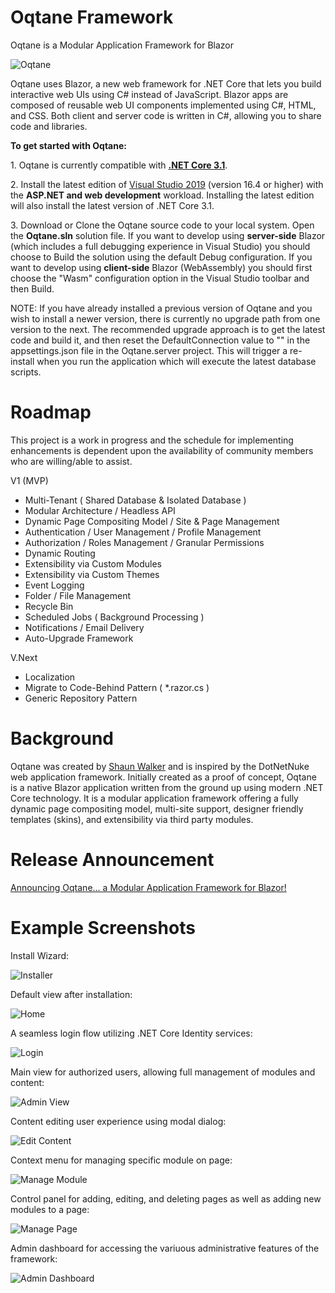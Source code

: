 # Oqtane Framework
Oqtane is a Modular Application Framework for Blazor

![Oqtane](https://github.com/oqtane/framework/blob/master/oqtane.png?raw=true "Oqtane")

Oqtane uses Blazor, a new web framework for .NET Core that lets you build interactive web UIs using C# instead of JavaScript. Blazor apps are composed of reusable web UI components implemented using C#, HTML, and CSS. Both client and server code is written in C#, allowing you to share code and libraries.

**To get started with Oqtane:**

   1.&nbsp;Oqtane is currently compatible with **[.NET Core 3.1](https://dotnet.microsoft.com/download/dotnet-core/3.1)**.
   
   2.&nbsp;Install the latest edition of [Visual Studio 2019](https://visualstudio.com/vs/) (version 16.4 or higher) with the **ASP.NET and web development** workload. Installing the latest edition will also install the latest version of .NET Core 3.1.

   3.&nbsp;Download or Clone the Oqtane source code to your local system. Open the **Oqtane.sln** solution file. If you want to develop using **server-side** Blazor (which includes a full debugging experience in Visual Studio) you should choose to Build the solution using the default Debug configuration. If you want to develop using **client-side** Blazor (WebAssembly) you should first choose the "Wasm" configuration option in the Visual Studio toolbar and then Build.
   
   NOTE: If you have already installed a previous version of Oqtane and you wish to install a newer version, there is currently no upgrade path from one version to the next. The recommended upgrade approach is to get the latest code and build it, and then reset the DefaultConnection value to "" in the appsettings.json file in the Oqtane.server project. This will trigger a re-install when you run the application which will execute the latest database scripts.

# Roadmap
This project is a work in progress and the schedule for implementing enhancements is dependent upon the availability of community members who are willing/able to assist.

V1 (MVP)
- Multi-Tenant ( Shared Database & Isolated Database )
- Modular Architecture / Headless API
- Dynamic Page Compositing Model / Site & Page Management
- Authentication / User Management / Profile Management
- Authorization / Roles Management / Granular Permissions
- Dynamic Routing
- Extensibility via Custom Modules
- Extensibility via Custom Themes
- Event Logging
- Folder / File Management
- Recycle Bin
- Scheduled Jobs ( Background Processing )
- Notifications / Email Delivery
- Auto-Upgrade Framework

V.Next
- Localization
- Migrate to Code-Behind Pattern ( *.razor.cs )
- Generic Repository Pattern

# Background
Oqtane was created by [Shaun Walker](https://www.linkedin.com/in/shaunbrucewalker/) and is inspired by the DotNetNuke web application framework. Initially created as a proof of concept, Oqtane is a native Blazor application written from the ground up using modern .NET Core technology. It is a modular application framework offering a fully dynamic page compositing model, multi-site support, designer friendly templates (skins), and extensibility via third party modules.

# Release Announcement

[Announcing Oqtane... a Modular Application Framework for Blazor!](https://www.oqtane.org/Resources/Blog/PostId/520/announcing-oqtane-a-modular-application-framework-for-blazor)

# Example Screenshots

Install Wizard:

![Installer](https://github.com/oqtane/framework/blob/master/installer.png?raw=true "Installer")

Default view after installation:

![Home](https://github.com/oqtane/framework/blob/master/screenshot0.png?raw=true "Home")

A seamless login flow utilizing .NET Core Identity services:

![Login](https://github.com/oqtane/framework/blob/master/screenshot1.png?raw=true "Login")

Main view for authorized users, allowing full management of modules and content:

![Admin View](https://github.com/oqtane/framework/blob/master/screenshot2.png?raw=true "Admin View")

Content editing user experience using modal dialog:

![Edit Content](https://github.com/oqtane/framework/blob/master/screenshot3.png?raw=true "Edit Content")

Context menu for managing specific module on page:

![Manage Module](https://github.com/oqtane/framework/blob/master/screenshot4.png?raw=true "Manage Module")

Control panel for adding, editing, and deleting pages as well as adding new modules to a page:

![Manage Page](https://github.com/oqtane/framework/blob/master/screenshot5.png?raw=true "Manage Page")

Admin dashboard for accessing the variuous administrative features of the framework:

![Admin Dashboard](https://github.com/oqtane/framework/blob/master/screenshot6.png?raw=true "Admin Dashboard")
